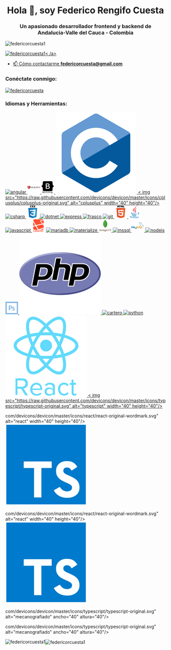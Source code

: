 <h1 align="center">Hola 👋, soy Federico Rengifo Cuesta</h1>
<h3 align="center">Un apasionado desarrollador frontend y backend de Andalucia-Valle del Cauca - Colombia</h3>

<p align="left"> <img src ="https://komarev.com/ghpvc/?username=federicorcuesta1&label=Profile%20views&color=0e75b6&style=flat" alt="federicorcuesta1" /> </p>

<p align="left"> <a href="https ://github.com/ryo-ma/github-perfil-trofeo"><img src="https://github-perfil-trofeo.vercel.app/?username=federicorcuesta1" alt="federicorcuesta1" />< /a> </p>

- 📫 Cómo contactarme **federicorcuesta@gmail.com**

<h3 align="left">Conéctate conmigo:</h3>
<p align="left">
<a href="https://twitter.com/federicorcuesta" target="blank"><img align="center" src="https://raw.githubusercontent.com/rahuldkjain/github-profile-readme-generator /master/src/images/icons/Social/twitter.svg" alt="federicorcuesta" height="30" width="40" /></a>
</p>

<h3 align="left">Idiomas y Herramientas:</h3>
<p align="left"> <a href="https://angular.io" target="_blank" rel="noreferrer"> <img src="https://angular.io/assets/images/logos /angular/angular.svg" alt="angular" ancho="40" altura="40"/> </a> <a href="https://angular.io" target="_blank" rel="noreferrer "> <img src="https://raw.githubusercontent.com/devicons/devicon/master/icons/angularjs/angularjs-original-wordmark.svg" alt="angularjs" width="40" height="40" /> </a> <a href="https://getbootstrap.com" target="_blank" rel="noreferrer"> <img src="https://raw.githubusercontent.com/devicons/devicon/master/icons/bootstrap/bootstrap-plain-wordmark.svg" alt="bootstrap" width="40" height="40"/> </a> <a href="https:// www.cprogramming.com/" target="_blank" rel="noreferrer"> <img src="https://raw.githubusercontent.com/devicons/devicon/master/icons/c/c-original.svg" alt ="c" ancho="40" altura="40"/> </a> <a href="https://www.w3schools.com/cpp/" target="_blank" rel="noreferrer"> < img src="https://raw.githubusercontent.com/devicons/devicon/master/icons/cplusplus/cplusplus-original.svg" alt="cplusplus" width="40" height="40"/> </a ><a href="https://www.w3schools.com/cs/" target="_blank" rel="noreferrer"> <img src="https://raw.githubusercontent.com/devicons/devicon/master/ iconos/csharp/csharp-original.svg" alt="csharp" width="40" height="40"/> </a> <a href="https://www.w3schools.com/css/" destino ="_blank" rel="noreferrer"> <img src="https://raw.githubusercontent.com/devicons/devicon/master/icons/css3/css3-original-wordmark.svg" alt="css3" width= "40" height="40"/> </a> <a href="https://dotnet.microsoft.com/" target="_blank" rel="noreferrer"> <img src="https:// crudo.githubusercontent.com/devicons/devicon/master/icons/dot-net/dot-net-original-wordmark.svg" alt="dotnet" width="40" height="40"/> </a> <a href ="https://expressjs.com" target="_blank" rel="noreferrer"> <img src="https://raw.githubusercontent.com/devicons/devicon/master/icons/express/express-original- wordmark.svg" alt="express" width="40" height="40"/> </a> <a href="https://flask.palletsprojects.com/" target="_blank" rel="noreferrer "> <img src="https://www.vectorlogo.zone/logos/pocoo_flask/pocoo_flask-icon.svg" alt="frasco" ancho="40" altura="40"/> </a><a href="https://git-scm.com/" target="_blank" rel="noreferrer"> <img src="https://www.vectorlogo.zone/logos/git-scm/git- icono-scm.svg" alt="git" ancho="40" altura="40"/> </a> <a href="https://www.w3.org/html/" target="_blank" rel="noreferrer"> <img src="https://raw.githubusercontent.com/devicons/devicon/master/icons/html5/html5-original-wordmark.svg" alt="html5" width="40" height ="40"/> </a> <a href="https://www.java.com" target="_blank" rel="noreferrer"> <img src="https://raw.githubusercontent.com/devicons/devicon/master/icons/java/java-original.svg" alt="java" width="40" height="40"/> </a> <a href="https://developer. mozilla.org/en-US/docs/Web/JavaScript" target="_blank" rel="noreferrer"> <img src="https://raw.githubusercontent.com/devicons/devicon/master/icons/javascript/ javascript-original.svg" alt="javascript" width="40" height="40"/> </a> <a href="https://laravel.com/" target="_blank" rel="noreferrer "> <img src="https://raw.githubusercontent.com/devicons/devicon/master/icons/laravel/laravel-plain-wordmark.svg" alt="laravel" width="40" height="40" /></a> <a href="https://mariadb.org/" target="_blank" rel="noreferrer"> <img src="https://www.vectorlogo.zone/logos/mariadb/mariadb- icon.svg" alt="mariadb" width="40" height="40"/> </a> <a href="https://materializecss.com/" target="_blank" rel="noreferrer"> <img src="https://raw.githubusercontent.com/prplx/svg-logos/5585531d45d294869c4eaab4d7cf2e9c167710a9/svg/materialize.svg" alt="materialize" width="40" height="40"/> </a> <a href="https://www.mongodb.com/" target="_blank" rel="noreferrer"> <img src="https://raw.githubusercontent.com/devicons/devicon/master/icons/mongodb/mongodb-original-wordmark.svg" alt="mongodb" width="40" height="40"/> </a> <a href="https: //www.microsoft.com/en-us/sql-server" target="_blank" rel="noreferrer"> <img src="https://www.svgrepo.com/show/303229/microsoft-sql- logo-servidor.svg" alt="mssql" width="40" height="40"/> </a> <a href="https://www.mysql.com/" target="_blank" rel= "noreferrer"> <img src="https://raw.githubusercontent.com/devicons/devicon/master/icons/mysql/mysql-original-wordmark.svg" alt="mysql" width="40" height=" 40"/> </a><a href="https://nodejs.org" target="_blank" rel="noreferrer"> <img src="https://raw.githubusercontent.com/devicons/devicon/master/icons/nodejs/nodejs -original-wordmark.svg" alt="nodejs" width="40" height="40"/> </a> <a href="https://www.photoshop.com/en" target="_blank" rel="noreferrer"> <img src="https://raw.githubusercontent.com/devicons/devicon/master/icons/photoshop/photoshop-line.svg" alt="photoshop" width="40" height=" 40"/> </a> <a href="https://www.php.net" target="_blank" rel="noreferrer"> <img src="https://raw.githubusercontent.com/devicons/devicon/master/icons/php/php-original.svg" alt="php" ancho="40" altura="40"/> </a> <a href="https:// cartero.com" target="_blank" rel="noreferrer"> <img src="https://www.vectorlogo.zone/logos/getpostman/getpostman-icon.svg" alt="cartero" width="40" height="40"/> </a> <a href="https://www.python.org" target="_blank" rel="noreferrer"> <img src="https://raw.githubusercontent. com/devicons/devicon/master/icons/python/python-original.svg" alt="python" width="40" height="40"/> </a> <a href="https://reactjs.org/" target="_blank" rel="noreferrer"> <img src="https://raw.githubusercontent.com/devicons/devicon/master/icons/react/react-original-wordmark.svg " alt="reaccionar" ancho="40" altura="40"/> </a> <a href="https://www.typescriptlang.org/" target="_blank" rel="noreferrer"> < img src="https://raw.githubusercontent.com/devicons/devicon/master/icons/typescript/typescript-original.svg" alt="typescript" width="40" height="40"/> </a > </p>com/devicons/devicon/master/icons/react/react-original-wordmark.svg" alt="react" width="40" height="40"/> </a> <a href="https:// www.typescriptlang.org/" target="_blank" rel="noreferrer"> <img src="https://raw.githubusercontent.com/devicons/devicon/master/icons/typescript/typescript-original.svg" alt ="mecanografiado" ancho="40" altura="40"/> </a> </p>com/devicons/devicon/master/icons/react/react-original-wordmark.svg" alt="react" width="40" height="40"/> </a> <a href="https:// www.typescriptlang.org/" target="_blank" rel="noreferrer"> <img src="https://raw.githubusercontent.com/devicons/devicon/master/icons/typescript/typescript-original.svg" alt ="mecanografiado" ancho="40" altura="40"/> </a> </p>com/devicons/devicon/master/icons/typescript/typescript-original.svg" alt="mecanografiado" ancho="40" altura="40"/> </a> </p>com/devicons/devicon/master/icons/typescript/typescript-original.svg" alt="mecanografiado" ancho="40" altura="40"/> </a> </p>

<p><img align="left" src="https://github-readme-stats.vercel.app/api/top-langs?username=federicorcuesta1&show_icons=true&locale=en&layout=compact" alt="federicorcuesta1" /> </p>

<p> <img align="center" src="https://github-readme-stats.vercel.app/api?username=federicorcuesta1&show_icons=true&locale=en" alt="federicorcuesta1" /> </p>


